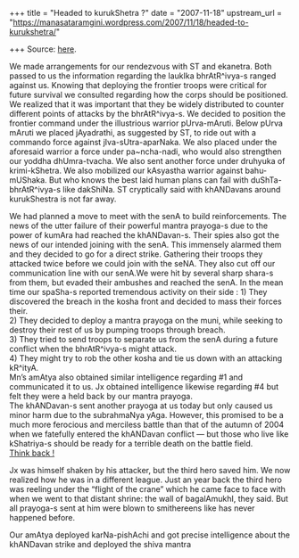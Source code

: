 +++
title = "Headed to kurukShetra ?"
date = "2007-11-18"
upstream_url = "https://manasataramgini.wordpress.com/2007/11/18/headed-to-kurukshetra/"

+++
Source: [here](https://manasataramgini.wordpress.com/2007/11/18/headed-to-kurukshetra/).

We made arrangements for our rendezvous with ST and ekanetra. Both
passed to us the information regarding the laukIka bhrAtR^ivya-s ranged
against us. Knowing that deploying the frontier troops were critical for
future survival we consulted regarding how the corps should be
positioned. We realized that it was important that they be widely
distributed to counter different points of attacks by the bhrAtR^ivya-s.
We decided to position the frontier command under the illustrious
warrior pUrva-mAruti. Below pUrva mAruti we placed jAyadrathi, as
suggested by ST, to ride out with a commando force against
jIva-sUtra-aparNaka. We also placed under the aforesaid warrior a force
under pa\~ncha-nadi, who would also strengthen our yoddha dhUmra-tvacha.
We also sent another force under druhyuka of krimi-kShetra. We also
mobilized our kAsyastha warrior against bahu-mUShaka. But who knows the
best laid human plans can fail with duShTa-bhrAtR^ivya-s like dakShiNa.
ST cryptically said with khANDavans around kurukShestra is not far away.

We had planned a move to meet with the senA to build reinforcements. The
news of the utter failure of their powerful mantra prayoga-s due to the
power of kumAra had reached the khANDavan-s. Their spies also got the
news of our intended joining with the senA. This immensely alarmed them
and they decided to go for a direct strike. Gathering their troops they
attacked twice before we could join with the seNA. They also cut off our
communication line with our senA.We were hit by several sharp shara-s
from them, but evaded their ambushes and reached the senA. In the mean
time our spaSha-s reported tremendous activity on their side : 1) They
discovered the breach in the kosha front and decided to mass their
forces their.  
2) They decided to deploy a mantra prayoga on the muni, while seeking to
destroy their rest of us by pumping troops through breach.  
3) They tried to send troops to separate us from the senA during a
future conflict when the bhrAtR^ivya-s might attack.  
4) They might try to rob the other kosha and tie us down with an
attacking kR^ityA.  
Mn’s amAtya also obtained similar intelligence regarding #1 and
communicated it to us. Jx obtained intelligence likewise regarding #4
but felt they were a held back by our mantra prayoga.  
The khANDavan-s sent another prayoga at us today but only caused us
minor harm due to the subrahmaNya yAga. However, this promised to be a
much more ferocious and merciless battle than that of the autumn of 2004
when we fatefully entered the khANDavan conflict — but those who live
like kShatriya-s should be ready for a terrible death on the battle
field.  
[Think back
!](http://manasataramgini.wordpress.com/2004/11/further-proceedings-on-battle-front.html)

Jx was himself shaken by his attacker, but the third hero saved him. We
now realized how he was in a different league. Just an year back the
third hero was reeling under the “flight of the crane” which he came
face to face with when we went to that distant shrine: the wall of
bagalAmukhI, they said. But all prayoga-s sent at him were blown to
smithereens like has never happened before.

Our amAtya deployed karNa-pishAchi and got precise intelligence about
the khANDavan strike and deployed the shiva mantra

